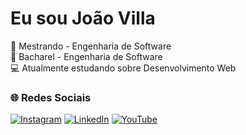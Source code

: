 # Eu sou João Villa
🔭 Mestrando - Engenharia de Software<br>🔭 Bacharel - Engenharia de Software<br>💻 Atualmente estudando sobre Desenvolvimento Web



### 🌐 Redes Sociais
[![Instagram](https://img.shields.io/badge/Instagram-%23E4405F.svg?logo=Instagram&logoColor=white)](https://instagram.com/_joaovilla_) [![LinkedIn](https://img.shields.io/badge/LinkedIn-%230077B5.svg?logo=linkedin&logoColor=white)](https://www.linkedin.com/in/joaoemiliovilla) [![YouTube](https://img.shields.io/badge/YouTube-%23FF0000.svg?logo=YouTube&logoColor=white)](https://youtube.com/jauzer) 
<!-- 

# 💻 Habilidades:
![Java](https://img.shields.io/badge/java-%23ED8B00.svg?style=for-the-badge&logo=java&logoColor=white) ![React Native](https://img.shields.io/badge/react_native-%2320232a.svg?style=for-the-badge&logo=react&logoColor=%2361DAFB) ![Adobe Illustrator](https://img.shields.io/badge/adobeillustrator-%23FF9A00.svg?style=for-the-badge&logo=adobeillustrator&logoColor=white) ![Adobe After Effects](https://img.shields.io/badge/Adobe%20After%20Effects-9999FF.svg?style=for-the-badge&logo=Adobe%20After%20Effects&logoColor=white) ![Adobe Photoshop](https://img.shields.io/badge/adobephotoshop-%2331A8FF.svg?style=for-the-badge&logo=adobephotoshop&logoColor=white)


## 🌐 Socials:
[![Instagram](https://img.shields.io/badge/Instagram-%23E4405F.svg?logo=Instagram&logoColor=white)](https://instagram.com/jauzerprod) [![Twitch](https://img.shields.io/badge/Twitch-%239146FF.svg?logo=Twitch&logoColor=white)](https://twitch.tv/jauzerv) [![Twitter](https://img.shields.io/badge/Twitter-%231DA1F2.svg?logo=Twitter&logoColor=white)](https://twitter.com/prodjauzxr) [![YouTube](https://img.shields.io/badge/YouTube-%23FF0000.svg?logo=YouTube&logoColor=white)](https://youtube.com/@youtube.com/jauzer) 

# 💻 Tech Stack:
![Java](https://img.shields.io/badge/java-%23ED8B00.svg?style=for-the-badge&logo=java&logoColor=white) ![PHP](https://img.shields.io/badge/php-%23777BB4.svg?style=for-the-badge&logo=php&logoColor=white) ![React Native](https://img.shields.io/badge/react_native-%2320232a.svg?style=for-the-badge&logo=react&logoColor=%2361DAFB) ![Adobe Illustrator](https://img.shields.io/badge/adobeillustrator-%23FF9A00.svg?style=for-the-badge&logo=adobeillustrator&logoColor=white) ![Adobe After Effects](https://img.shields.io/badge/Adobe%20After%20Effects-9999FF.svg?style=for-the-badge&logo=Adobe%20After%20Effects&logoColor=white) ![Adobe Photoshop](https://img.shields.io/badge/adobephotoshop-%2331A8FF.svg?style=for-the-badge&logo=adobephotoshop&logoColor=white) ![Canva](https://img.shields.io/badge/Canva-%2300C4CC.svg?style=for-the-badge&logo=Canva&logoColor=white)
# 📊 GitHub Stats:
![](https://github-readme-stats.vercel.app/api?username=jauzer&theme=algolia&hide_border=false&include_all_commits=false&count_private=false)<br/>
![](https://github-readme-streak-stats.herokuapp.com/?user=jauzer&theme=algolia&hide_border=false)<br/>
![](https://github-readme-stats.vercel.app/api/top-langs/?username=jauzer&theme=algolia&hide_border=false&include_all_commits=false&count_private=false&layout=compact)

## 🐦 Latest Tweet
[![](https://gtce.itsvg.in/api?username=prodjauzxr)](https://github.com/VishwaGauravIn/github-twitter-card-embed)

--------------------------------------------------------------------------------------------------------

## 🌐 Socials:
[![Instagram](https://img.shields.io/badge/Instagram-%23E4405F.svg?logo=Instagram&logoColor=white)](https://instagram.com/jauzerprod) [![Twitch](https://img.shields.io/badge/Twitch-%239146FF.svg?logo=Twitch&logoColor=white)](https://twitch.tv/jauzerv) [![YouTube](https://img.shields.io/badge/YouTube-%23FF0000.svg?logo=YouTube&logoColor=white)](https://youtube.com/@youtube.com/jauzer) 

# 💻 Tech Stack:
![Java](https://img.shields.io/badge/java-%23ED8B00.svg?style=for-the-badge&logo=java&logoColor=white) ![PHP](https://img.shields.io/badge/php-%23777BB4.svg?style=for-the-badge&logo=php&logoColor=white) ![Adobe After Effects](https://img.shields.io/badge/Adobe%20After%20Effects-9999FF.svg?style=for-the-badge&logo=Adobe%20After%20Effects&logoColor=white) ![Adobe Photoshop](https://img.shields.io/badge/adobephotoshop-%2331A8FF.svg?style=for-the-badge&logo=adobephotoshop&logoColor=white) ![Adobe Illustrator](https://img.shields.io/badge/adobeillustrator-%23FF9A00.svg?style=for-the-badge&logo=adobeillustrator&logoColor=white) ![Canva](https://img.shields.io/badge/Canva-%2300C4CC.svg?style=for-the-badge&logo=Canva&logoColor=white) ![React](https://img.shields.io/badge/react-%2320232a.svg?style=for-the-badge&logo=react&logoColor=%2361DAFB)
# 📊 GitHub Stats:
![](https://github-readme-stats.vercel.app/api?username=jauzer&theme=tokyonight&hide_border=true&include_all_commits=false&count_private=false)<br/>
![](https://github-readme-streak-stats.herokuapp.com/?user=jauzer&theme=tokyonight&hide_border=true)<br/>
![](https://github-readme-stats.vercel.app/api/top-langs/?username=jauzer&theme=tokyonight&hide_border=true&include_all_commits=false&count_private=false&layout=compact)

---
[![](https://visitcount.itsvg.in/api?id=jauzer&icon=0&color=0)](https://visitcount.itsvg.in) -->
